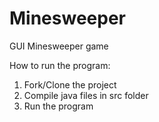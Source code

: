 # Minesweeper
GUI Minesweeper game

How to run the program:  
1. Fork/Clone the project  
2. Compile java files in src folder  
3. Run the program
